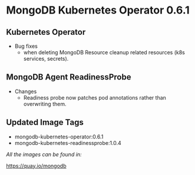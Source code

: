 # MongoDB Kubernetes Operator 0.6.1

## Kubernetes Operator

- Bug fixes
  - when deleting MongoDB Resource cleanup related resources (k8s services, secrets).

## MongoDB Agent ReadinessProbe

- Changes
  - Readiness probe now patches pod annotations rather than overwriting them.

## Updated Image Tags

- mongodb-kubernetes-operator:0.6.1
- mongodb-kubernetes-readinessprobe:1.0.4

_All the images can be found in:_

https://quay.io/mongodb
